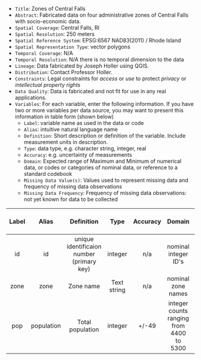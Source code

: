 - `Title`: Zones of Central Falls
- `Abstract`: Fabricated data on four administrative zones of Central Falls with socio-economic data.
- `Spatial Coverage`: Central Falls, RI
- `Spatial Resolution`: 250 meters
- `Spatial Reference System`: EPSG:6567 NAD83(2011) / Rhode Island
- `Spatial Representation Type`: vector polygons
- `Temporal Coverage`: N/A
- `Temporal Resolution`: N/A there is no temporal dimension to the data
- `Lineage`: Data fabricated by Joseph Holler using QGIS.
- `Distribution`: Contact Professor Holler.
- `Constraints`: Legal constraints for *access* or *use* to protect *privacy* or *intellectual property rights*
- `Data Quality`: Data is fabricated and not fit for use in any real applications.
- `Variables`: For each variable, enter the following information. If you have two or more variables per data source, you may want to present this information in table form (shown below)
  - `Label`: variable name as used in the data or code
  - `Alias`: intuitive natural language name
  - `Definition`: Short description or definition of the variable. Include measurement units in description.
  - `Type`: data type, e.g. character string, integer, real
  - `Accuracy`: e.g. uncertainty of measurements
  - `Domain`: Expected range of Maximum and Minimum of numerical data, or codes or categories of nominal data, or reference to a standard codebook
  - `Missing Data Value(s)`: Values used to represent missing data and frequency of missing data observations
  - `Missing Data Frequency`: Frequency of missing data observations: not yet known for data to be collected

| Label | Alias | Definition | Type | Accuracy | Domain | Missing Data Value(s) | Missing Data Frequency |
| :--: | :--: | :--: | :--: | :--: | :--: | :--: | :--: |
| id | id | unique identificaion number (primary key) | integer | n/a | nominal integer ID's | none | none |
| zone | zone | Zone name | Text string | n/a | nominal zone names | none | none |
| pop | population | Total population | integer | +/-49 | integer counts ranging from 4400 to 5300  | none | none |
